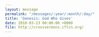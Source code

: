 ```yaml
---
layout: message
permalink: "/messages/:year/:month/:day/"
title: 'Genesis: God Who Gives'
date: 2018-03-23 00:00:00 +0000
file: http://crosssermons.cflcn.org/
---
```

